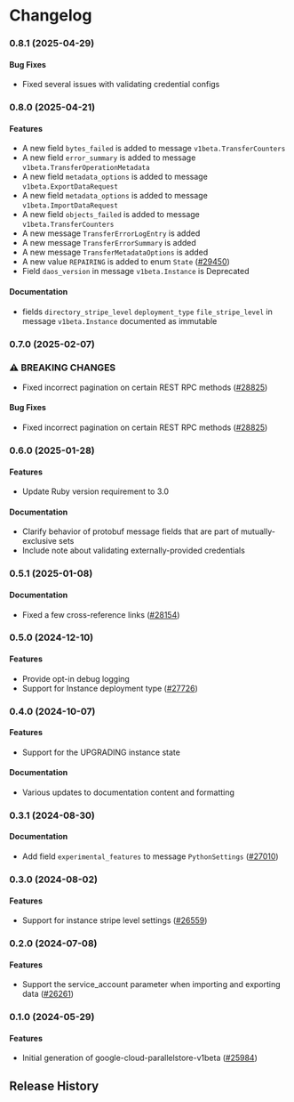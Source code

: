 # Changelog

### 0.8.1 (2025-04-29)

#### Bug Fixes

* Fixed several issues with validating credential configs 

### 0.8.0 (2025-04-21)

#### Features

* A new field `bytes_failed` is added to message `v1beta.TransferCounters` 
* A new field `error_summary` is added to message `v1beta.TransferOperationMetadata` 
* A new field `metadata_options` is added to message `v1beta.ExportDataRequest` 
* A new field `metadata_options` is added to message `v1beta.ImportDataRequest` 
* A new field `objects_failed` is added to message `v1beta.TransferCounters` 
* A new message `TransferErrorLogEntry` is added 
* A new message `TransferErrorSummary` is added 
* A new message `TransferMetadataOptions` is added 
* A new value `REPAIRING` is added to enum `State` ([#29450](https://github.com/googleapis/google-cloud-ruby/issues/29450)) 
* Field `daos_version` in message `v1beta.Instance` is Deprecated 
#### Documentation

* fields `directory_stripe_level` `deployment_type` `file_stripe_level` in message `v1beta.Instance` documented as immutable 

### 0.7.0 (2025-02-07)

### ⚠ BREAKING CHANGES

* Fixed incorrect pagination on certain REST RPC methods ([#28825](https://github.com/googleapis/google-cloud-ruby/issues/28825))

#### Bug Fixes

* Fixed incorrect pagination on certain REST RPC methods ([#28825](https://github.com/googleapis/google-cloud-ruby/issues/28825)) 

### 0.6.0 (2025-01-28)

#### Features

* Update Ruby version requirement to 3.0 
#### Documentation

* Clarify behavior of protobuf message fields that are part of mutually-exclusive sets 
* Include note about validating externally-provided credentials 

### 0.5.1 (2025-01-08)

#### Documentation

* Fixed a few cross-reference links ([#28154](https://github.com/googleapis/google-cloud-ruby/issues/28154)) 

### 0.5.0 (2024-12-10)

#### Features

* Provide opt-in debug logging 
* Support for Instance deployment type ([#27726](https://github.com/googleapis/google-cloud-ruby/issues/27726)) 

### 0.4.0 (2024-10-07)

#### Features

* Support for the UPGRADING instance state 
#### Documentation

* Various updates to documentation content and formatting 

### 0.3.1 (2024-08-30)

#### Documentation

* Add field `experimental_features` to message `PythonSettings` ([#27010](https://github.com/googleapis/google-cloud-ruby/issues/27010)) 

### 0.3.0 (2024-08-02)

#### Features

* Support for instance stripe level settings ([#26559](https://github.com/googleapis/google-cloud-ruby/issues/26559)) 

### 0.2.0 (2024-07-08)

#### Features

* Support the service_account parameter when importing and exporting data ([#26261](https://github.com/googleapis/google-cloud-ruby/issues/26261)) 

### 0.1.0 (2024-05-29)

#### Features

* Initial generation of google-cloud-parallelstore-v1beta ([#25984](https://github.com/googleapis/google-cloud-ruby/issues/25984)) 

## Release History
